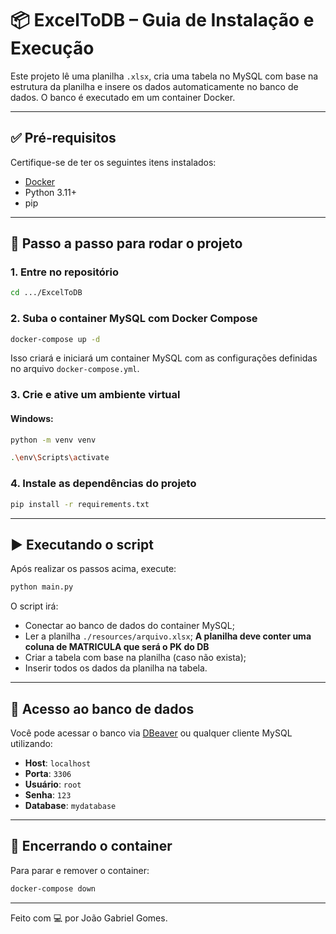 # 📦 ExcelToDB – Guia de Instalação e Execução

Este projeto lê uma planilha `.xlsx`, cria uma tabela no MySQL com base na estrutura da planilha e insere os dados automaticamente no banco de dados. O banco é executado em um container Docker.

---

## ✅ Pré-requisitos

Certifique-se de ter os seguintes itens instalados:

- [Docker](https://www.docker.com/)
- Python 3.11+
- pip

---

## 🚀 Passo a passo para rodar o projeto

### 1. Entre no repositório
```bash
cd .../ExcelToDB
```

### 2. Suba o container MySQL com Docker Compose
```bash
docker-compose up -d
```

Isso criará e iniciará um container MySQL com as configurações definidas no arquivo `docker-compose.yml`.

### 3. Crie e ative um ambiente virtual

#### Windows:
```bash
python -m venv venv

.\env\Scripts\activate
```
### 4. Instale as dependências do projeto

```bash
pip install -r requirements.txt
```

---

## ▶️ Executando o script

Após realizar os passos acima, execute:

```bash
python main.py
```

O script irá:
- Conectar ao banco de dados do container MySQL;
- Ler a planilha `./resources/arquivo.xlsx`;
**A planilha deve conter uma coluna de MATRICULA que será o PK do DB**
- Criar a tabela com base na planilha (caso não exista);
- Inserir todos os dados da planilha na tabela.

---

## 🐳 Acesso ao banco de dados

Você pode acessar o banco via [DBeaver](https://dbeaver.io/) ou qualquer cliente MySQL utilizando:

- **Host**: `localhost`
- **Porta**: `3306`
- **Usuário**: `root`
- **Senha**: `123`
- **Database**: `mydatabase`

---

## 🛑 Encerrando o container

Para parar e remover o container:

```bash
docker-compose down
```

---
Feito com 💻 por João Gabriel Gomes.
